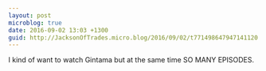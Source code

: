 ```yaml
---
layout: post
microblog: true
date: 2016-09-02 13:03 +1300
guid: http://JacksonOfTrades.micro.blog/2016/09/02/t771498647947141120.html
---
```

I kind of want to watch Gintama but at the same time SO MANY EPISODES.
